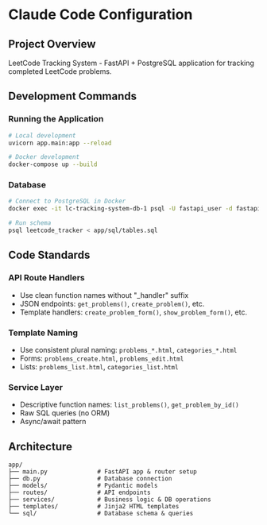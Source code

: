 # Claude Code Configuration

## Project Overview
LeetCode Tracking System - FastAPI + PostgreSQL application for tracking completed LeetCode problems.

## Development Commands

### Running the Application
```bash
# Local development
uvicorn app.main:app --reload

# Docker development
docker-compose up --build
```

### Database
```bash
# Connect to PostgreSQL in Docker
docker exec -it lc-tracking-system-db-1 psql -U fastapi_user -d fastapi_db

# Run schema
psql leetcode_tracker < app/sql/tables.sql
```

## Code Standards

### API Route Handlers
- Use clean function names without "_handler" suffix
- JSON endpoints: `get_problems()`, `create_problem()`, etc.
- Template handlers: `create_problem_form()`, `show_problem_form()`, etc.

### Template Naming
- Use consistent plural naming: `problems_*.html`, `categories_*.html`
- Forms: `problems_create.html`, `problems_edit.html`
- Lists: `problems_list.html`, `categories_list.html`

### Service Layer
- Descriptive function names: `list_problems()`, `get_problem_by_id()`
- Raw SQL queries (no ORM)
- Async/await pattern

## Architecture
```
app/
├── main.py              # FastAPI app & router setup
├── db.py                # Database connection
├── models/              # Pydantic models
├── routes/              # API endpoints
├── services/            # Business logic & DB operations
├── templates/           # Jinja2 HTML templates
└── sql/                 # Database schema & queries
```